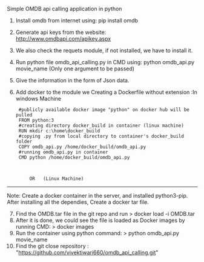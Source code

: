 Simple OMDB api calling application in python

1. Install omdb from internet using: pip install omdb
2. Generate api keys from the website: http://www.omdbapi.com/apikey.aspx
3. We also check the requets module, if not installed, we have to install it.
4. Run python file omdb_api_calling.py in CMD using: python omdb_api.py movie_name  (Only one argument to be passed)
5. Give the information in the form of Json data.
6. Add docker to the module we Creating a Dockerfile without extension :In windows Machine

		#publicly available docker image "python" on docker hub will be pulled
		FROM python:3
		#creating directory docker_build in container (linux machine)
		RUN mkdir c:\home\docker_build
		#copying .py from local directory to container's docker_build folder
		COPY omdb_api.py /home/docker_build/omdb_api.py
		#running omdb_api.py in container
		CMD python /home/docker_build/omdb_api.py



			OR   (Linux Machine)
_________________________________________________________________________________

Note: Create a docker container in the server, and installed python3-pip. After installing all the dependies, Create a docker tar file.

7. Find the OMDB.tar file in the git repo and run > docker load -i OMDB.tar
8. After it is done, we could see the file is loaded as Docker images by running CMD:  > docker images
9. Run the container using python command: > python omdb_api.py movie_name
10. Find the git close repository : "https://github.com/vivektiwari660/omdb_api_calling.git"
